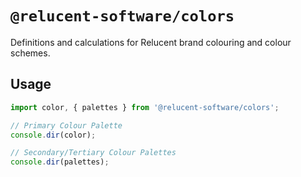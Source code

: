 # `@relucent-software/colors`

Definitions and calculations for Relucent brand colouring and colour schemes.

## Usage

```js
import color, { palettes } from '@relucent-software/colors';

// Primary Colour Palette
console.dir(color);

// Secondary/Tertiary Colour Palettes
console.dir(palettes);
```
